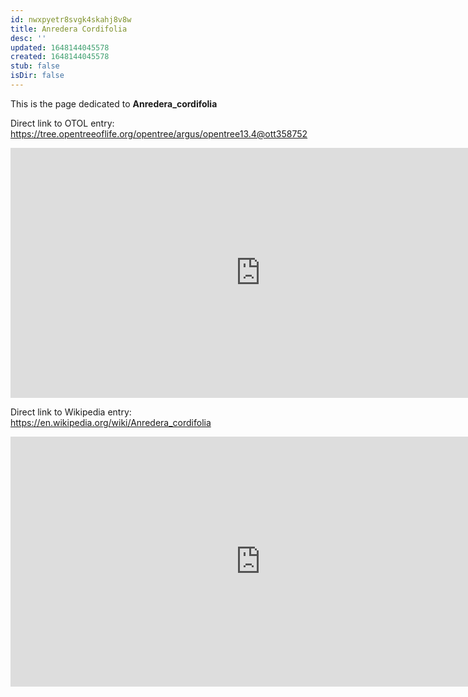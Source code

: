 ```yaml
---
id: nwxpyetr8svgk4skahj8v8w
title: Anredera Cordifolia
desc: ''
updated: 1648144045578
created: 1648144045578
stub: false
isDir: false
---
```

This is the page dedicated to **Anredera_cordifolia**


Direct link to OTOL entry: https://tree.opentreeoflife.org/opentree/argus/opentree13.4@ott358752



<html>
    <body>
    <iframe src="https://tree.opentreeoflife.org/opentree/argus/opentree13.4@ott358752"
    width="800" height="400" frameborder="0" allowfullscreen> </iframe>
    </body>
</html>
    


Direct link to Wikipedia entry: https://en.wikipedia.org/wiki/Anredera_cordifolia



<html>
    <body>
    <iframe src="https://en.wikipedia.org/wiki/Anredera_cordifolia"
    width="800" height="400" frameborder="0" allowfullscreen> </iframe>
    </body>
</html>
    

